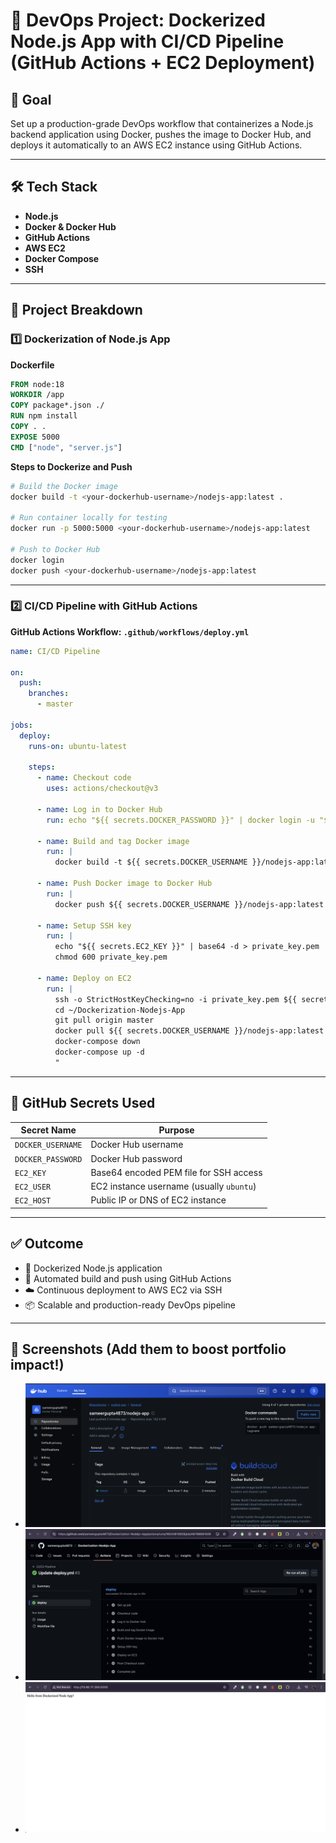 
# 🚀 DevOps Project: Dockerized Node.js App with CI/CD Pipeline (GitHub Actions + EC2 Deployment)

## 🎯 Goal
Set up a production-grade DevOps workflow that containerizes a Node.js backend application using Docker, pushes the image to Docker Hub, and deploys it automatically to an AWS EC2 instance using GitHub Actions.

---

## 🛠️ Tech Stack
- **Node.js**
- **Docker & Docker Hub**
- **GitHub Actions**
- **AWS EC2**
- **Docker Compose**
- **SSH**

---

## 🔧 Project Breakdown

### 1️⃣ Dockerization of Node.js App

**Dockerfile**
```dockerfile
FROM node:18
WORKDIR /app
COPY package*.json ./
RUN npm install
COPY . .
EXPOSE 5000
CMD ["node", "server.js"]
```

**Steps to Dockerize and Push**
```bash
# Build the Docker image
docker build -t <your-dockerhub-username>/nodejs-app:latest .

# Run container locally for testing
docker run -p 5000:5000 <your-dockerhub-username>/nodejs-app:latest

# Push to Docker Hub
docker login
docker push <your-dockerhub-username>/nodejs-app:latest
```

---

### 2️⃣ CI/CD Pipeline with GitHub Actions

**GitHub Actions Workflow: `.github/workflows/deploy.yml`**
```yaml
name: CI/CD Pipeline

on:
  push:
    branches:
      - master

jobs:
  deploy:
    runs-on: ubuntu-latest

    steps:
      - name: Checkout code
        uses: actions/checkout@v3

      - name: Log in to Docker Hub
        run: echo "${{ secrets.DOCKER_PASSWORD }}" | docker login -u "${{ secrets.DOCKER_USERNAME }}" --password-stdin

      - name: Build and tag Docker image
        run: |
          docker build -t ${{ secrets.DOCKER_USERNAME }}/nodejs-app:latest ./backend

      - name: Push Docker image to Docker Hub
        run: |
          docker push ${{ secrets.DOCKER_USERNAME }}/nodejs-app:latest

      - name: Setup SSH key
        run: |
          echo "${{ secrets.EC2_KEY }}" | base64 -d > private_key.pem
          chmod 600 private_key.pem

      - name: Deploy on EC2
        run: |
          ssh -o StrictHostKeyChecking=no -i private_key.pem ${{ secrets.EC2_USER }}@${{ secrets.EC2_HOST }} "
          cd ~/Dockerization-Nodejs-App
          git pull origin master
          docker pull ${{ secrets.DOCKER_USERNAME }}/nodejs-app:latest
          docker-compose down
          docker-compose up -d
          "
```

---

## 🔐 GitHub Secrets Used
| Secret Name     | Purpose                               |
|------------------|----------------------------------------|
| `DOCKER_USERNAME` | Docker Hub username                   |
| `DOCKER_PASSWORD` | Docker Hub password                   |
| `EC2_KEY`         | Base64 encoded PEM file for SSH access|
| `EC2_USER`        | EC2 instance username (usually `ubuntu`)|
| `EC2_HOST`        | Public IP or DNS of EC2 instance      |

---

## ✅ Outcome
- 🚢 Dockerized Node.js application
- 🔁 Automated build and push using GitHub Actions
- ☁️ Continuous deployment to AWS EC2 via SSH
- 📦 Scalable and production-ready DevOps pipeline

---

## 📸 Screenshots (Add them to boost portfolio impact!)
- ![Docker Hub image](screenshots/dockerhub.png)
- ![GitHub Actions success run](screenshots/actions.png)
- ![EC2 terminal output](screenshots/ec2.png)
